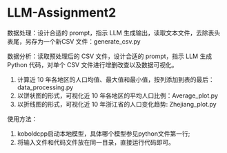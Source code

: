 # LLM-Assignment2

数据处理：设计合适的 prompt，指示 LLM 生成输出，读取文本文件，去除表头表尾，另存为一个新CSV 文件：generate_csv.py

数据分析：读取预处理后的 CSV 文件，设计合适的 prompt，指示 LLM 生成 Python 代码，对单个 CSV 文件进行增删改查以及数据可视化。

1. 计算近 10 年各地区的人口均值、最大值和最小值，按列添加到表的最后：data_processing.py
2. 以饼状图的形式，可视化近 10 年各地区的平均人口比例：Average_plot.py
3. 以折线图的形式，可视化近 10 年浙江省的人口变化趋势: Zhejiang_plot.py

使用方法：

1. koboldcpp启动本地模型，具体哪个模型参见python文件第一行; 
2. 将输入文件和代码文件放在同一目录，直接运行代码即可。
